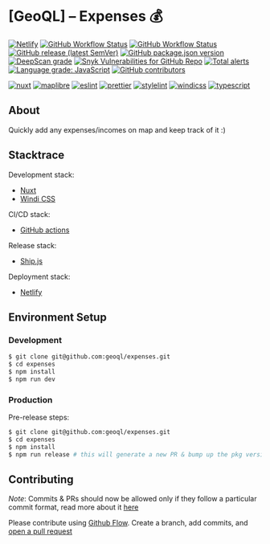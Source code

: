# [GeoQL] – Expenses 💰

<!-- Badges -->
[![Netlify](https://img.shields.io/netlify/369eaf30-6b2c-4f4a-9c6e-c78ce6d0693f?logo=netlify)](https://app.netlify.com/sites/map-my-expenses/deploys)
[![GitHub Workflow Status](https://img.shields.io/github/workflow/status/geoql/expenses/ci?logo=github-actions)](https://github.com/geoql/expenses/actions/workflows/ci.yml)
[![GitHub Workflow Status](https://img.shields.io/github/workflow/status/geoql/expenses/Ship%20js%20trigger?label=⛴%20Ship.js%20trigger)](https://github.com/geoql/expenses/actions/workflows/shipjs-trigger.yml)
[![GitHub release (latest SemVer)](https://img.shields.io/github/v/release/geoql/expenses?sort=semver&logo=github)](https://github.com/geoql/expenses/releases)
[![GitHub package.json version](https://img.shields.io/github/package-json/v/geoql/expenses)]((https://github.com/geoql/expenses/releases))
[![DeepScan grade](https://deepscan.io/api/teams/15032/projects/18650/branches/461082/badge/grade.svg)](https://deepscan.io/dashboard#view=project&tid=15032&pid=18650&bid=461082)
[![Snyk Vulnerabilities for GitHub Repo](https://img.shields.io/snyk/vulnerabilities/github/geoql/expenses)](https://snyk.io/test/github/geoql/expenses)
[![Total alerts](https://img.shields.io/lgtm/alerts/g/geoql/expenses.svg?logo=lgtm&logoWidth=18)](https://lgtm.com/projects/g/geoql/expenses/alerts/)
[![Language grade: JavaScript](https://img.shields.io/lgtm/grade/javascript/g/geoql/expenses.svg?logo=lgtm&logoWidth=18)](https://lgtm.com/projects/g/geoql/expenses/context:javascript)
[![GitHub contributors](https://img.shields.io/github/contributors/geoql/expenses)](https://github.com/geoql/expenses/graphs/contributors)

[![nuxt](https://img.shields.io/github/package-json/dependency-version/geoql/expenses/dev/nuxt?logo=nuxt.js)](https://v3.nuxtjs.org/)
[![maplibre](https://img.shields.io/github/package-json/dependency-version/geoql/expenses/mapbox-gl?logo=mapbox)](https://maplibre.org/maplibre-gl-js-docs/api/)
[![eslint](https://img.shields.io/github/package-json/dependency-version/geoql/expenses/dev/eslint?logo=eslint)](https://eslint.org/)
[![prettier](https://img.shields.io/github/package-json/dependency-version/geoql/expenses/dev/prettier?logo=prettier)](https://prettier.io/)
[![stylelint](https://img.shields.io/github/package-json/dependency-version/geoql/expenses/dev/stylelint?logo=stylelint)](https://stylelint.io/)
[![windicss](https://img.shields.io/github/package-json/dependency-version/geoql/expenses/dev/nuxt-windicss?logo=windicss)](https://windicss.org/integrations/nuxt.html)
[![typescript](https://img.shields.io/github/package-json/dependency-version/geoql/expenses/dev/typescript?logo=TypeScript)](https://www.typescriptlang.org/)

## About
Quickly add any expenses/incomes on map and keep track of it :)

## Stacktrace 
Development stack:
- [Nuxt](https://typescript.nuxtjs.org/)
- [Windi CSS](https://windicss.org/)

CI/CD stack:
- [GitHub actions](./.github/workflows/ci.yml)

Release stack:
- [Ship.js](https://github.com/algolia/shipjs)

Deployment stack:
- [Netlify](./netlify.toml)

## Environment Setup
### Development 
```sh
$ git clone git@github.com:geoql/expenses.git
$ cd expenses
$ npm install
$ npm run dev
```

### Production 
Pre-release steps:
```sh
$ git clone git@github.com:geoql/expenses.git
$ cd expenses
$ npm install
$ npm run release # this will generate a new PR & bump up the pkg version
```

## Contributing 
_Note_: Commits & PRs should now be allowed only if they follow a particular commit format, read more about it [here](https://github.com/conventional-changelog/commitlint/tree/master/%40commitlint/config-conventional#type-enum)

Please contribute using [Github Flow](https://guides.github.com/introduction/flow/). Create a branch, add commits, and [open a pull request](https://github.com/geoql/expenses/compare)

